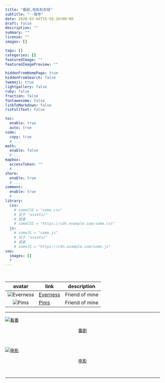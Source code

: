 ```yaml
---
title: "番剧,电影和友链"
subtitle: "--推荐"
date: 2020-03-04T15:58:26+08:00
draft: false
description: ""
summary: ""
license: ""
images: []

tags: []
categories: []
featuredImage: ""
featuredImagePreview: ""

hiddenFromHomePage: true
hiddenFromSearch: false
twemoji: true
lightgallery: false
ruby: false
fraction: false
fontawesome: false
linkToMarkdown: false
rssFullText: false

toc:
  enable: true
  auto: true
code:
  copy: true
  # ...
math:
  enable: false
  # ...
mapbox:
  accessToken: ""
  # ...
share:
  enable: true
  # ...
comment:
  enable: true
  # ...
library:
  css:
    # someCSS = "some.css"
    # 位于 "assets/"
    # 或者
    # someCSS = "https://cdn.example.com/some.css"
  js:
    # someJS = "some.js"
    # 位于 "assets/"
    # 或者
    # someJS = "https://cdn.example.com/some.js"
seo:
  images: []
  # ...
---
```


<!--more-->

</br>

|                            avatar                            | link                               |    description   |
| :----------------------------------------------------------: | ---------------------------------- | -------------- |
| ![Everness](https://q1.qlogo.cn/g?b=qq&k=xzr8yQIojiaV6z78uJYBRfQ&s=100) | [Everness](https://ioyoi.me) | Friend of mine |  <!--1666287682-->
| ![Pims](https://q1.qlogo.cn/g?b=qq&k=lI2RGZqxEbzyw8icS7jeiaQw&s=100) | [Pims](https://phimos.github.io/)  | Friend of mine |  <!--392959395-->

---

<a href="/bangumi/"><img src="{{<param imgSrc>}}/page/20200406152156.png" title="看番"><figcaption><center>[番剧](/bangumi/)</center></figcaption></a>

</br>

<a href="/movies/"><img src="{{<param imgSrc>}}/page/20200406151840.jpg" title="电影"><figcaption><center>[电影](/movies/)</center></figcaption></a>

</br>

---